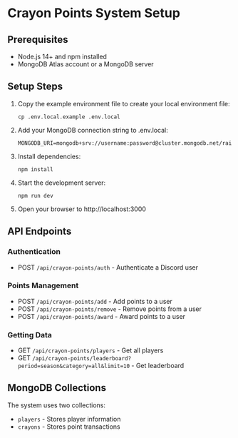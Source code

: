 # Crayon Points System Setup

## Prerequisites
- Node.js 14+ and npm installed
- MongoDB Atlas account or a MongoDB server

## Setup Steps

1. Copy the example environment file to create your local environment file:
   ```
   cp .env.local.example .env.local
   ```

2. Add your MongoDB connection string to .env.local:
   ```
   MONGODB_URI=mongodb+srv://username:password@cluster.mongodb.net/raidteam
   ```

3. Install dependencies:
   ```
   npm install
   ```

4. Start the development server:
   ```
   npm run dev
   ```

5. Open your browser to http://localhost:3000

## API Endpoints

### Authentication
- POST `/api/crayon-points/auth` - Authenticate a Discord user

### Points Management
- POST `/api/crayon-points/add` - Add points to a user
- POST `/api/crayon-points/remove` - Remove points from a user
- POST `/api/crayon-points/award` - Award points to a user

### Getting Data
- GET `/api/crayon-points/players` - Get all players
- GET `/api/crayon-points/leaderboard?period=season&category=all&limit=10` - Get leaderboard

## MongoDB Collections

The system uses two collections:
- `players` - Stores player information
- `crayons` - Stores point transactions 